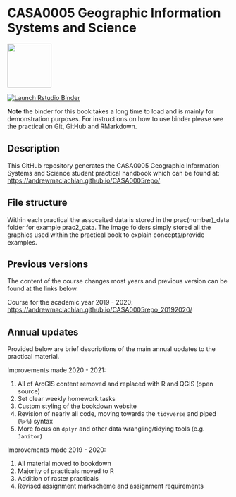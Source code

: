 # CASA0005 Geographic Information Systems and Science

<img src="general_images/casa_logo.jpg" width="100" >

  <!-- badges: start -->
  [![Launch Rstudio Binder](http://mybinder.org/badge_logo.svg)](https://mybinder.org/v2/gh/andrewmaclachlan/CASA0005repo/master?urlpath=rstudio)
  <!-- badges: end -->

**Note** the binder for this book takes a long time to load and is mainly for demonstration purposes. For instructions on how to use binder please see the practical on Git, GitHub and RMarkdown.

## Description

This GitHub repository generates the CASA0005 Geographic Information Systems and Science student practical handbook which can be found at: https://andrewmaclachlan.github.io/CASA0005repo/

## File structure 

Within each practical the assocaited data is stored in the prac(number)_data folder for example prac2_data. The image folders simply stored all the graphics used within the practical book to explain concepts/provide examples.

## Previous versions

The content of the course changes most years and previous version can be found at the links below.

Course for the academic year 2019 - 2020: https://andrewmaclachlan.github.io/CASA0005repo_20192020/

## Annual updates

Provided below are brief descriptions of the main annual updates to the practical material.

Improvements made 2020 - 2021:

1. All of ArcGIS content removed and replaced with R and QGIS (open source)
1. Set clear weekly homework tasks 
1. Custom styling of the bookdown website
1. Revision of nearly all code, moving towards the `tidyverse` and piped (`%>%`) syntax
1. More focus on `dplyr` and other data wrangling/tidying tools (e.g. `Janitor`)

Improvements made 2019 - 2020:

1. All material moved to bookdown
1. Majority of practicals moved to R
1. Addition of raster practicals
1. Revised assignment markscheme and assignment requirements 